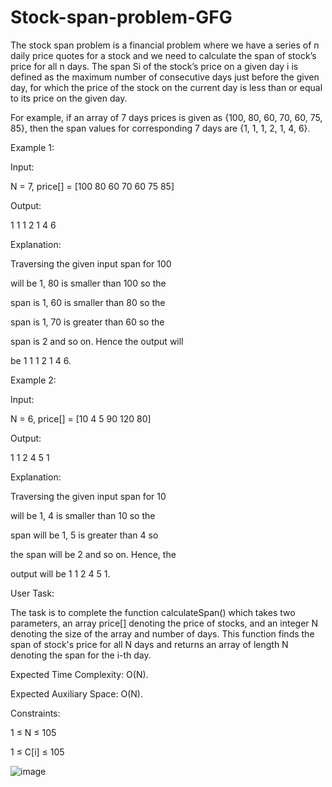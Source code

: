 # Stock-span-problem-GFG

The stock span problem is a financial problem where we have a series of n daily price quotes for a stock and we need to calculate the span of stock’s price for all n days. 
The span Si of the stock’s price on a given day i is defined as the maximum number of consecutive days just before the given day, for which the price of the stock on the current day is less than or equal to its price on the given day.


For example, if an array of 7 days prices is given as {100, 80, 60, 70, 60, 75, 85}, then the span values for corresponding 7 days are {1, 1, 1, 2, 1, 4, 6}.


Example 1:



Input: 


N = 7, price[] = [100 80 60 70 60 75 85]

Output:

1 1 1 2 1 4 6


Explanation:


Traversing the given input span for 100 


will be 1, 80 is smaller than 100 so the 


span is 1, 60 is smaller than 80 so the 


span is 1, 70 is greater than 60 so the 


span is 2 and so on. Hence the output will 


be 1 1 1 2 1 4 6.


Example 2:



Input: 


N = 6, price[] = [10 4 5 90 120 80]


Output:


1 1 2 4 5 1


Explanation:


Traversing the given input span for 10 


will be 1, 4 is smaller than 10 so the 


span will be 1, 5 is greater than 4 so 


the span will be 2 and so on. Hence, the 


output will be 1 1 2 4 5 1.


User Task:


The task is to complete the function calculateSpan() which takes two parameters, an array price[] denoting the price of stocks, and an integer N denoting the size of the array and number of days. This function finds the span of stock's price for all N days and returns an array of length N denoting the span for the i-th day.



Expected Time Complexity: O(N).


Expected Auxiliary Space: O(N).



Constraints:


1 ≤ N ≤ 105


1 ≤ C[i] ≤ 105


![image](https://user-images.githubusercontent.com/63790684/130314509-60a3c893-e4a0-408a-b120-0e7d06fe159e.png)
